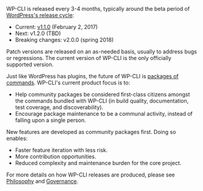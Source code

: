 WP-CLI is released every 3-4 months, typically around the beta period of [WordPress's release cycle](https://wordpress.org/about/roadmap/):

* Current: [v1.1.0](https://make.wordpress.org/cli/2017/02/01/version-1-1-0/) (February 2, 2017)
* Next: v1.2.0 (TBD)
* Breaking changes: v2.0.0 (spring 2018)

Patch versions are released on an as-needed basis, usually to address bugs or regressions. The current version of WP-CLI is the only officially supported version.

Just like WordPress has plugins, the future of WP-CLI is [packages of commands](https://wp-cli.org/package-index/). WP-CLI's current product focus is to:

* Help community packages be considered first-class citizens amongst the commands bundled with WP-CLI (in build quality, documentation, test coverage, and discoverability).
* Encourage package maintenance to be a communal activity, instead of falling upon a single person.

New features are developed as community packages first. Doing so enables:

* Faster feature iteration with less risk.
* More contribution opportunities.
* Reduced complexity and maintenance burden for the core project.

For more details on how WP-CLI releases are produced, please see [Philosophy](/docs/philosophy/) and [Governance](/docs/governance/).

